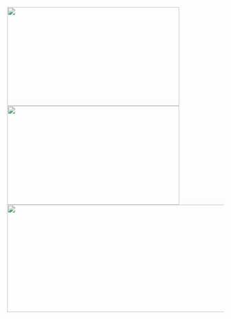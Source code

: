 <div>
<img height="230px" width="400px" src="https://github-readme-stats.vercel.app/api?username=glauberperez&theme=chartreuse-dark&count_private=1&show_icons=true">
<img height="230px" width="400px" src="https://github-readme-stats.vercel.app/api/top-langs/?username=glauberperez&layout=compact&theme=chartreuse-dark">
</div>




<img height="250px" width="1000px" align="center" src="https://raw.githubusercontent.com/glauberperez/glauberperez/output/github-contribution-grid-snake.svg">
